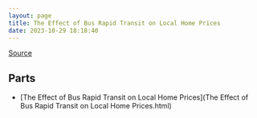 ```yaml
---
layout: page
title: The Effect of Bus Rapid Transit on Local Home Prices
date: 2023-10-29 18:18:40
---
```


[Source](https://deliverypdf.ssrn.com/delivery.php?ID=010116031073121025095122076111118117003069091037030029076026049098040085064000021071070081067016071113006023101107081071024102090034124086100111004078094026044005057067052087122074070038000049046108021069048125120083008108101103114075099019082070074126123015023116097073083075102104025&EXT=pdf&INDEX=TRUE)

## Parts
* [The Effect of Bus Rapid Transit on Local Home Prices](The Effect of Bus Rapid Transit on Local Home Prices.html)